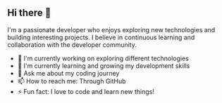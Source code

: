 ## Hi there 👋

I'm a passionate developer who enjoys exploring new technologies and building interesting projects. I believe in continuous learning and collaboration with the developer community.

- 🔭 I'm currently working on exploring different technologies
- 🌱 I'm currently learning and growing my development skills
- 💬 Ask me about my coding journey
- 📫 How to reach me: Through GitHub
- ⚡ Fun fact: I love to code and learn new things!